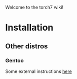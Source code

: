 Welcome to the torch7 wiki!

# Installation
## Other distros
### Gentoo

Some external instructions [here](http://spotofdata.com/installing-torch-gentoo/)